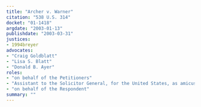 ```yaml
---
title: "Archer v. Warner"
citation: "538 U.S. 314"
docket: "01-1418"
argdate: "2003-01-13"
publishdate: "2003-03-31"
justices:
- 1994breyer
advocates:
- "Craig Goldblatt"
- "Lisa S. Blatt"
- "Donald B. Ayer"
roles:
- "on behalf of the Petitioners"
- "Assistant to the Solicitor General, for the United States, as amicus curiae, supporting the Petitioners"
- "on behalf of the Respondent"
summary: ""
---
```


